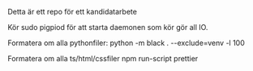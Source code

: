 Detta är ett repo för ett kandidatarbete

Kör sudo pigpiod för att starta daemonen som kör gör all IO.

Formatera om alla pythonfiler:
python -m black . --exclude=venv -l 100

Formatera om alla ts/html/cssfiler
npm run-script prettier

